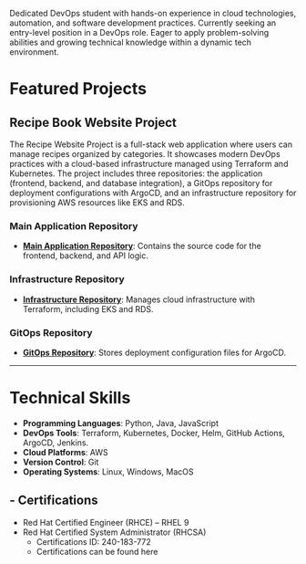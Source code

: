 Dedicated DevOps student with hands-on experience in cloud technologies, automation, and software
development practices. Currently seeking an entry-level position in a DevOps role.
Eager to apply problem-solving abilities and growing technical knowledge within a dynamic tech
environment.

# **Featured Projects**

## **Recipe Book Website Project**

The Recipe Website Project is a full-stack web application where users can manage recipes organized by categories. It showcases modern DevOps practices with a cloud-based infrastructure managed using Terraform and Kubernetes. The project includes three repositories: the application (frontend, backend, and database integration), a GitOps repository for deployment configurations with ArgoCD, and an infrastructure repository for provisioning AWS resources like EKS and RDS.

### **Main Application Repository**
- **[Main Application Repository](main-app-repo-link)**: Contains the source code for the frontend, backend, and API logic.

### **Infrastructure Repository**
- **[Infrastructure Repository](infra-repo-link)**: Manages cloud infrastructure with Terraform, including EKS and RDS.

### **GitOps Repository**
- **[GitOps Repository](gitops-repo-link)**: Stores deployment configuration files for ArgoCD.

---


# **Technical Skills**

- **Programming Languages**: Python, Java,  JavaScript
- **DevOps Tools**: Terraform, Kubernetes, Docker, Helm, GitHub Actions, ArgoCD, Jenkins.
- **Cloud Platforms**: AWS
- **Version Control**: Git
- **Operating Systems**: Linux, Windows, MacOS
  
## - **Certifications**

- Red Hat Certified Engineer (RHCE) – RHEL 9
- Red Hat Certified System Administrator (RHCSA)
    - Certifications ID: 240-183-772
    - Certifications can be found here

